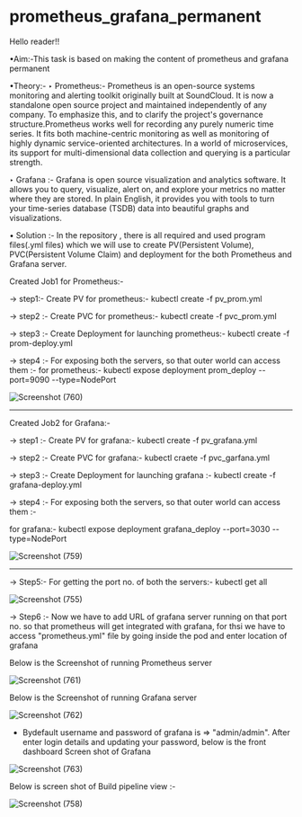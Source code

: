 # prometheus_grafana_permanent

Hello reader!!

•Aim:-This task is based on making the content of prometheus and grafana permanent

•Theory:-
‣ Prometheus:- Prometheus is an open-source systems monitoring and alerting toolkit originally built at SoundCloud.  It is now a standalone open source project and maintained independently of any company. To emphasize this, and to clarify the project's governance structure.Prometheus works well for recording any purely numeric time series. It fits both machine-centric monitoring as well as monitoring of highly dynamic service-oriented architectures. In a world of microservices, its support for multi-dimensional data collection and querying is a particular strength.

‣ Grafana :- Grafana is open source visualization and analytics software. It allows you to query, visualize, alert on, and explore your metrics no matter where they are stored. In plain English, it provides you with tools to turn your time-series database (TSDB) data into beautiful graphs and visualizations.

• Solution :-
In the repository , there is all required and used program files(.yml files) which we will use to create PV(Persistent Volume), PVC(Persistent Volume Claim) and deployment for the both Prometheus and Grafana server.

   Created Job1 for Prometheus:-

-> step1:- Create PV for prometheus:-
   kubectl create -f pv_prom.yml
   
-> step2 :- Create PVC for prometheus:-
   kubectl create -f pvc_prom.yml

-> step3 :- Create Deployment for launching prometheus:-
   kubectl create -f prom-deploy.yml
   
 -> step4 :-  For exposing both the servers, so that outer world can access them :-
    for prometheus:-
   kubectl expose deployment prom_deploy --port=9090 --type=NodePort
   
   ![Screenshot (760)](https://user-images.githubusercontent.com/60088271/89267375-c6418100-d654-11ea-8763-72d191b34fe0.png)
   
   
   ---------------------------------------------------------------------------------------
   
   Created Job2 for Grafana:-
   
-> step1 :- Create PV for grafana:-
   kubectl create -f pv_grafana.yml
   
-> step2 :- Create PVC for grafana:-
   kubectl craete -f pvc_garfana.yml

-> step3 :- Create Deployment for launching grafana :-
   kubectl create -f grafana-deploy.yml
   
-> step4 :- 
  For exposing both the servers, so that outer world can access them :-
   
   for grafana:-
   kubectl expose deployment grafana_deploy --port=3030 --type=NodePort
   
   
   ![Screenshot (759)](https://user-images.githubusercontent.com/60088271/89267455-e2ddb900-d654-11ea-9d07-ceb2c64c3ce6.png)
   
   -----------------------------------------------------------------------------------------
   
-> Step5:-
  For getting the port no. of both the servers:-
   kubectl get all
   
   ![Screenshot (755)](https://user-images.githubusercontent.com/60088271/89267234-94301f00-d654-11ea-87a8-af461ed66223.png)

   
 -> Step6 :- Now we have to add URL of grafana server running on that port no. so that prometheus will get integrated with grafana,
      for thsi we have to access "prometheus.yml" file by going inside the pod and enter location of grafana
      
 Below is the Screenshot of running Prometheus server
 
 ![Screenshot (761)](https://user-images.githubusercontent.com/60088271/89268059-a3fc3300-d655-11ea-8b15-ee173d6e8039.png)
 
 Below is the Screenshot of running Grafana server
 
 ![Screenshot (762)](https://user-images.githubusercontent.com/60088271/89268136-bd9d7a80-d655-11ea-9a34-ffd78a04fc2a.png)
 
 * Bydefault username and password of grafana is => "admin/admin".
 After enter login details and updating your password, below is the front dashboard Screen shot of Grafana
 
 ![Screenshot (763)](https://user-images.githubusercontent.com/60088271/89268358-11a85f00-d656-11ea-87a3-b224b5515ab3.png)

 
 Below is screen shot of Build pipeline view :-
 
 ![Screenshot (758)](https://user-images.githubusercontent.com/60088271/89267330-b4f87480-d654-11ea-9ed8-0c0faae9237f.png)

 
 
 
   
